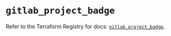 # `gitlab_project_badge`

Refer to the Terraform Registry for docs: [`gitlab_project_badge`](https://registry.terraform.io/providers/gitlabhq/gitlab/17.0.0/docs/resources/project_badge).

